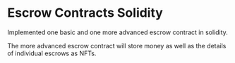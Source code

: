 # Escrow Contracts Solidity

Implemented one basic and one more advanced escrow contract in solidity.

The more advanced escrow contract will store money as well as the details of individual escrows as NFTs.
